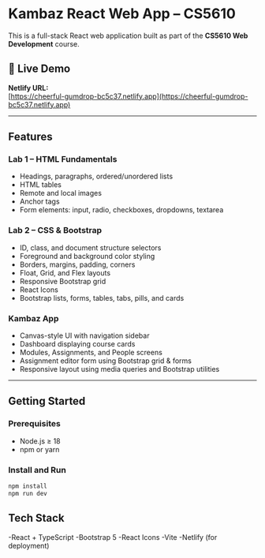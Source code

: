 # Kambaz React Web App – CS5610

This is a full-stack React web application built as part of the **CS5610 Web Development** course. 

## 🔗 Live Demo
**Netlify URL:**  
[https://cheerful-gumdrop-bc5c37.netlify.app](https://cheerful-gumdrop-bc5c37.netlify.app)


---

##  Features

###  Lab 1 – HTML Fundamentals
- Headings, paragraphs, ordered/unordered lists
- HTML tables
- Remote and local images
- Anchor tags
- Form elements: input, radio, checkboxes, dropdowns, textarea

###  Lab 2 – CSS & Bootstrap
- ID, class, and document structure selectors
- Foreground and background color styling
- Borders, margins, padding, corners
- Float, Grid, and Flex layouts
- Responsive Bootstrap grid
- React Icons
- Bootstrap lists, forms, tables, tabs, pills, and cards

###  Kambaz App
- Canvas-style UI with navigation sidebar
- Dashboard displaying course cards
- Modules, Assignments, and People screens
- Assignment editor form using Bootstrap grid & forms
- Responsive layout using media queries and Bootstrap utilities

---

## Getting Started

### Prerequisites
- Node.js ≥ 18
- npm or yarn

### Install and Run
```bash
npm install
npm run dev
```

## Tech Stack
-React + TypeScript
-Bootstrap 5
-React Icons
-Vite
-Netlify (for deployment)

